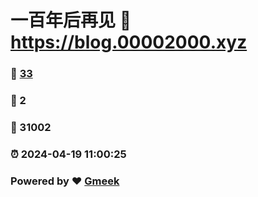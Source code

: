 # 一百年后再见 :link: https://blog.00002000.xyz 
### :page_facing_up: [33](https://blog.00002000.xyz/tag.html) 
### :speech_balloon: 2 
### :hibiscus: 31002 
### :alarm_clock: 2024-04-19 11:00:25 
### Powered by :heart: [Gmeek](https://github.com/Meekdai/Gmeek)
